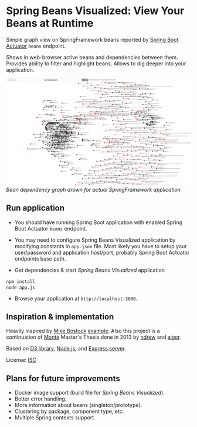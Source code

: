 # Spring Beans Visualized: View Your Beans at Runtime

Simple graph view on SpringFramework beans reported by [Spring Boot Actuator](http://docs.spring.io/spring-boot/docs/current/reference/htmlsingle/#production-ready) ```beans``` endpoint.

Shows in web-browser active beans and dependencies between them. Provides ability to filter and highlight beans.
Allows to dig deeper into your application.

![Screenshot application](/docs/img/app-screenshot-1.png)
*Bean dependency graph drown for actual SpringFramework application*

## Run application

* You should have running Spring Boot application with enabled Spring Boot Actuator ```beans``` endpoint.

* You may need to configure Spring Beans Visualized application by modifying constants in ```app.json``` file. Most likely you have to setup your user/password and application host/port, probably Spring Boot Actuator endpoints base path.

* Get dependencies & start _Spring Beans Visualized_ application
```
npm install
node app.js
```
* Browse your application at ```http://localhost:3000```.

## Inspiration & implementation

Heavily inspired by [Mike Bostock](https://bl.ocks.org/mbostock) [example](https://bl.ocks.org/mbostock/950642). Also this project is a continuation of [Monte](https://github.com/ndrew/monte) Master's Thesis done in 2013 by [ndrew](https://github.com/ndrew) and [aigor](https://github.com/aigor).

Based on [D3 library](https://d3js.org/), [Node.js](https://nodejs.org/en/), and [Express server](http://expressjs.com/).

License: [ISC](http://www.isc.org/downloads/software-support-policy/isc-license/)

## Plans for future improvements

* Docker image support (build file for _Spring Beans Visualized_).
* Better error handling.
* More information about beans (singleton/prototype).
* Clustering by package, component type, etc.
* Multiple Spring contexts support.
